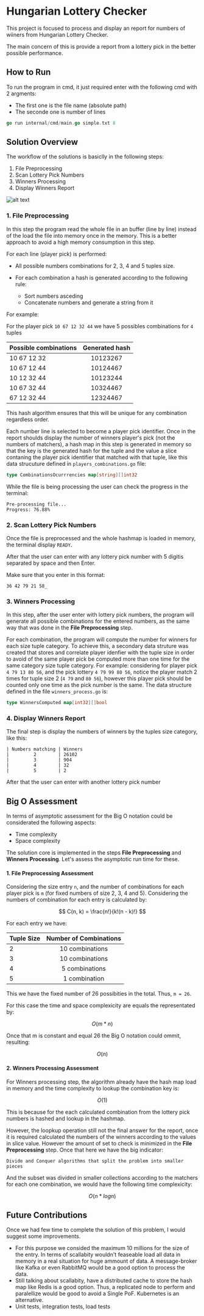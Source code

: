 # Hungarian Lottery Checker

This project is focused to process and display an report for numbers of wiiners from Hungarian Lottery Checker.

The main concern of this is provide a report from a lottery pick in the better possible performance.

## How to Run

To run the program in cmd, it just required enter with the following cmd with 2 argments:

* The first one is the file name (absolute path)
* The seconde one is number of lines

```go
go run internal/cmd/main.go simple.txt 8
````

## Solution Overview

The workflow of the solutions is basiclly in the following steps:

1. File Preprocessing
2. Scan Lottery Pick Numbers
3. Winners Processing
4. Display Winners Report

![alt text](./docs/overview.png)

### 1. File Preprocessing

In this step the program read the whole file in an buffer (line by line) instead of the load the file into memory once in the memory. This is a better approach to avoid a high memory consumption in this step.

For each line (player pick) is performed:

* All possible numbers combinations for 2, 3, 4 and 5 tuples size.
* For each combination a hash is generated according to the following rule:

    * Sort numbers asceding
    * Concatenate numbers and generate a string from it

For example:

For the player pick ``10 67 12 32 44`` we have 5 possibles combinations for ``4`` tuples

| Possible combinations  | Generated hash |
| ------------- |:-------------:|
| 10 67 12 32     | 10123267     |
| 10 67 12 44     | 10124467     |
| 10 12 32 44      | 10123244     |
| 10 67 32 44      | 10324467     |
| 67 12 32 44      | 12324467     |

This hash algorithm ensures that this will be unique for any combination regardless order.

Each number line is selected to become a player pick identifier. Once in the report shoulds display the number of winners player's pick (not the numbers of matchers), a hash map in this step is generated in memory so that the key is the generated hash for the tuple and the value a slice contaning the player pick identifier that matched with that tuple, like this data strucuture defined in ``players_combinations.go`` file:

```go
type CombinationsOcurrrencies map[string][]int32
```

While the file is being processing the user can check the progress in the terminal:

`````
Pre-processing file...
Progress: 76.88%
`````

### 2. Scan Lottery Pick Numbers

Once the file is preprocessed and the whole hashmap is loaded in memory, the terminal display ``READY``.

After that the user can enter with any lottery pick number with 5 digitis separated by space and then Enter.

Make sure that you enter in this format:

````
36 42 79 21 58_
````

### 3. Winners Processing

In this step, after the user enter with lottery pick numbers, the program will generate all possible combinations for the entered numbers, as the same way that was done in the **File Preprocessing** step.

For each combination, the program will compute the number for winners for each size tuple category. To achieve this, a secondary data struture was created that stores and correlate player idenfier with the tuple size in order to avoid of the same player pick be computed more than one time for the same category size tuple category. For example: considering for player pick ``4 79 13 80 56``, and the pick lottery ``4 79 99 80 56``, notice the player match 2 times for tuple size 2 (``4 79`` and ``80 56``), however this player pick should be counted only one time as the pick number is the same. The data structure defined in the file ``winners_process.go`` is:

````go
type WinnersComputed map[int32][]bool
````

### 4. Display Winners Report

The final step is display the numbers of winners by the tuples size category, like this:

````
| Numbers matching | Winners
|         2        | 26102 
|         3        | 904 
|         4        | 32 
|         5        | 2 
````

After that the user can enter with another lottery pick number

## Big O Assessment

In terms of asymptotic assessment for the Big O notation could be considerated the following aspects:

* Time complexity
* Space complexity

The solution core is implemented in the steps **File Preprocessing** and **Winners Processing**. Let's assess the asymptotic run time for these.

#### 1. File Preprocessing Assessment

Considering the size entry ``n``, and the number of combinations for each player pick is ```m``` (for fixed numbers of size 2, 3, 4 and 5). Considering the numbers of combination for each entry is calculated by:

$$
C(n, k) = \frac{n!}{k!(n - k)!}
$$


For each entry we have:

| Tuple Size  | Number of Combinations |
| ------------- |:-------------:|
| 2     | 10 combinations     |
| 3     | 10 combinations     |
| 4      | 5 combinations     |
| 5      | 1 combination     |

This we have the fixed number of 26 possibities in the total. Thus, ```m = 26```.

For this case the time and space complexicity are equals the representated by:

$$
O(m*n)
$$

Once that m is constant and equal 26 the Big O notation could ommit, resulting:

$$
O(n)
$$


#### 2. Winners Processing Assessment

For Winners processing step, the algorithm already have the hash map load in memory and the time complexity to lookup the combination key is:

$$
O(1)
$$

This is because for the each calculated combination from the lottery pick numbers is hashed and lookup in the hashmap.

However, the loopkup operation still not the final answer for the report, once it is required calculated the numbers of the winners according to the values in slice value. However the amount of set to check is minimized in the **File Preprocessing** step. Once that here we have the big indicator:

`````
Divide and Conquer algorithms that split the problem into smaller pieces
`````
And the subset was divided in smaller collections according to the matchers for each one combination, we would have the following time complexicity:

$$
O(n*log n)
$$

## Future Contributions

Once we had few time to complete the solution of this problem, I would suggest some improvements.

* For this purpose we consided the maximum 10 millions for the size of the entry. In terms of scallabity wouldn't feaseable load all data in memory in a real situation for huge ammount of data. A message-broker like Kafka or even RabbitMQ would be a good option to process the data.
* Still talking about scallabity, have a distributed cache to store the hash map like Redis is a good option. Thus, a replicated node to perform and paralellize would be good to avoid a Single PoF. Kubernetes is an alternative.
* Unit tests, integration tests, load tests
